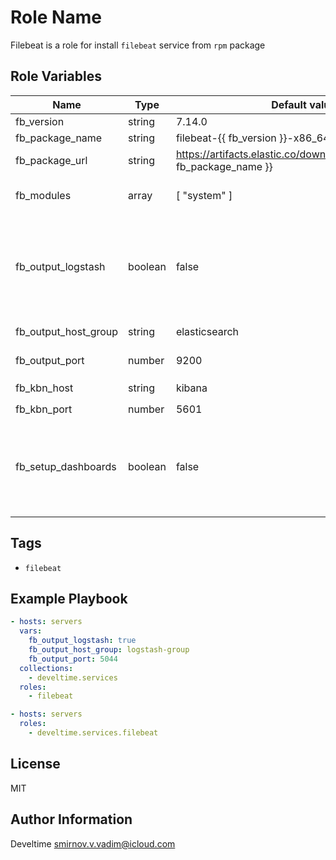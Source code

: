 Role Name
=========

Filebeat is a role for install `filebeat` service from `rpm` package

Role Variables
--------------

| Name            | Type   | Default value                                                              | Description           |
| --------------- | ------ | -------------------------------------------------------------------------- | --------------------- |
| fb_version      | string | 7.14.0                                                                     | Версия Filebeat |
| fb_package_name | string | filebeat-{{ fb_version }}-x86_64.rpm                                  | Имя пакета |
| fb_package_url  | string | https://artifacts.elastic.co/downloads/beats/filebeat/{{ fb_package_name }} | Ссылка на скачивание пакета |
| fb_modules   | array  | [ "system" ]                       | Список устанавливаемых модулей |
| fb_output_logstash    | boolean | false | Парметр задает значение указывающее выходной канал, `logstash` или `elasticsearch`, по умолчанию используется `elasticsearch` |
| fb_output_host_group    | string | elasticsearch | Имена группы хостов для отправки данных |
| fb_output_port    | number | 9200 | Порт для отправки данных |
| fb_kbn_host    | string | kibana | Имя хоста сервера `kibana` |
| fb_kbn_port    | number | 5601 | Порт сервера `kibana` |
| fb_setup_dashboards    | boolean | false | Экстра аргумент указывающий необходимость настройки дашбордов на сервере `kibana`. Пример: `ansible-playbook site.yml -e fb_setup_dashboards=true` |

Tags
--------------

- `filebeat`

Example Playbook
----------------

```yaml
- hosts: servers
  vars:
    fb_output_logstash: true
    fb_output_host_group: logstash-group
    fb_output_port: 5044
  collections:
    - develtime.services
  roles:
    - filebeat

- hosts: servers
  roles:
    - develtime.services.filebeat
```

License
-------

MIT

Author Information
------------------

Develtime <smirnov.v.vadim@icloud.com>

